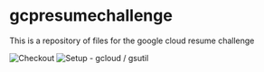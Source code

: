 # gcpresumechallenge

This is a repository of files for the google cloud resume challenge

![Checkout](https://github.com/kchrzanowski3/gcpresumechallenge/workflows/Checkout/badge.svg)
![Setup - gcloud / gsutil](https://github.com/kchrzanowski3/gcpresumechallenge/workflows/Checkout/badge.svg)
